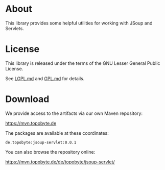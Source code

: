 # About

This library provides some helpful utilities for working with JSoup and
Servlets.

# License

This library is released under the terms of the GNU Lesser General Public
License.

See [LGPL.md](LGPL.md) and [GPL.md](GPL.md) for details.

# Download

We provide access to the artifacts via our own Maven repository:

<https://mvn.topobyte.de>

The packages are available at these coordinates:

    de.topobyte:jsoup-servlet:0.0.1

You can also browse the repository online:

<https://mvn.topobyte.de/de/topobyte/jsoup-servlet/>
